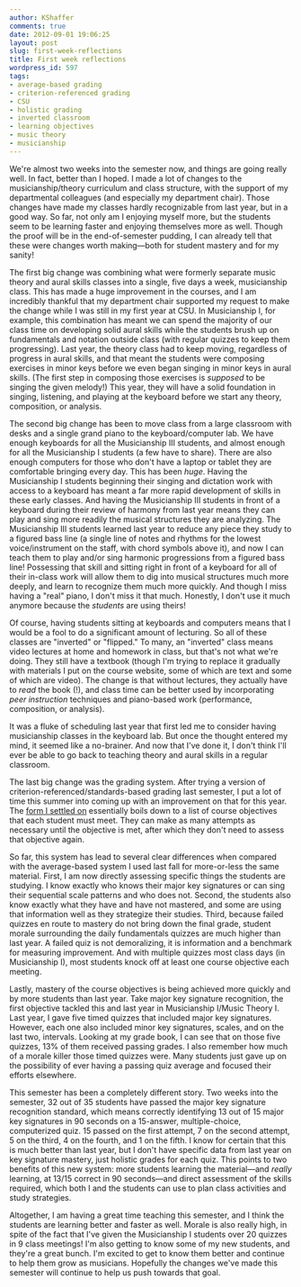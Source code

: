 ```yaml
---
author: KShaffer
comments: true
date: 2012-09-01 19:06:25
layout: post
slug: first-week-reflections
title: First week reflections
wordpress_id: 597
tags:
- average-based grading
- criterion-referenced grading
- CSU
- holistic grading
- inverted classroom
- learning objectives
- music theory
- musicianship
---
```


We're almost two weeks into the semester now, and things are going really well. In fact, better than I hoped. I made a lot of changes to the musicianship/theory curriculum and class structure, with the support of my departmental colleagues (and especially my department chair). Those changes have made my classes hardly recognizable from last year, but in a good way. So far, not only am I enjoying myself more, but the students seem to be learning faster and enjoying themselves more as well. Though the proof will be in the end-of-semester pudding, I can already tell that these were changes worth making—both for student mastery and for my sanity!

The first big change was combining what were formerly separate music theory and aural skills classes into a single, five days a week, musicianship class. This has made a huge improvement in the courses, and I am incredibly thankful that my department chair supported my request to make the change while I was still in my first year at CSU. In Musicianship I, for example, this combination has meant we can spend the majority of our class time on developing solid aural skills while the students brush up on fundamentals and notation outside class (with regular quizzes to keep them progressing). Last year, the theory class had to keep moving, regardless of progress in aural skills, and that meant the students were composing exercises in minor keys before we even began singing in minor keys in aural skills. (The first step in composing those exercises is _supposed_ to be singing the given melody!) This year, they will have a solid foundation in singing, listening, and playing at the keyboard before we start any theory, composition, or analysis.

The second big change has been to move class from a large classroom with desks and a single grand piano to the keyboard/computer lab. We have enough keyboards for all the Musicianship III students, and almost enough for all the Musicianship I students (a few have to share). There are also enough computers for those who don't have a laptop or tablet they are comfortable bringing every day. This has been _huge_. Having the Musicianship I students beginning their singing and dictation work with access to a keyboard has meant a far more rapid development of skills in these early classes. And having the Musicianship III students in front of a keyboard during their review of harmony from last year means they can play and sing more readily the musical structures they are analyzing. The Musicianship III students learned last year to reduce any piece they study to a figured bass line (a single line of notes and rhythms for the lowest voice/instrument on the staff, with chord symbols above it), and now I can teach them to play and/or sing harmonic progressions from a figured bass line! Possessing that skill and sitting right in front of a keyboard for all of their in-class work will allow them to dig into musical structures much more deeply, and learn to recognize them much more quickly. And though I miss having a "real" piano, I don't miss it that much. Honestly, I don't use it much anymore because the _students_ are using theirs!

Of course, having students sitting at keyboards and computers means that I would be a fool to do a significant amount of lecturing. So all of these classes are "inverted" or "flipped." To many, an "inverted" class means video lectures at home and homework in class, but that's not what we're doing. They still have a textbook (though I'm trying to replace it gradually with materials I put on the course website, some of which are text and some of which are video). The change is that without lectures, they actually have to _read_ the book (!), and class time can be better used by incorporating _peer instruction_ techniques and piano-based work (performance, composition, or analysis).

It was a fluke of scheduling last year that first led me to consider having musicianship classes in the keyboard lab. But once the thought entered my mind, it seemed like a no-brainer. And now that I've done it, I don't think I'll ever be able to go back to teaching theory and aural skills in a regular classroom.

The last big change was the grading system. After trying a version of criterion-referenced/standards-based grading last semester, I put a lot of time this summer into coming up with an improvement on that for this year. The [form I settled on](/2012/08/introduction-to-criterion-referenced-grading/) essentially boils down to a list of course objectives that each student must meet. They can make as many attempts as necessary until the objective is met, after which they don't need to assess that objective again.

So far, this system has lead to several clear differences when compared with the average-based system I used last fall for more-or-less the same material. First, I am now directly assessing specific things the students are studying. I know exactly who knows their major key signatures or can sing their sequential scale patterns and who does not. Second, the students also know exactly what they have and have not mastered, and some are using that information well as they strategize their studies. Third, because failed quizzes en route to mastery do not bring down the final grade, student morale surrounding the daily fundamentals quizzes are much higher than last year. A failed quiz is not demoralizing, it is information and a benchmark for measuring improvement. And with multiple quizzes most class days (in Musicianship I), most students knock off at least one course objective each meeting.

Lastly, mastery of the course objectives is being achieved more quickly and by more students than last year. Take major key signature recognition, the first objective tackled this and last year in Musicianship I/Music Theory I. Last year, I gave five timed quizzes that included major key signatures. However, each one also included minor key signatures, scales, and on the last two, intervals. Looking at my grade book, I can see that on those five quizzes, 13% of them received passing grades. I also remember how much of a morale killer those timed quizzes were. Many students just gave up on the possibility of ever having a passing quiz average and focused their efforts elsewhere. 

This semester has been a completely different story. Two weeks into the semester, 32 out of 35 students have passed the major key signature recognition standard, which means correctly identifying 13 out of 15 major key signatures in 90 seconds on a 15-answer, multiple-choice, computerized quiz. 15 passed on the first attempt, 7 on the second attempt, 5 on the third, 4 on the fourth, and 1 on the fifth. I know for certain that this is much better than last year, but I don't have specific data from last year on key signature mastery, just holistic grades for each quiz. This points to two benefits of this new system: more students learning the material—and _really_ learning, at 13/15 correct in 90 seconds—and direct assessment of the skills required, which both I and the students can use to plan class activities and study strategies.

Altogether, I am having a great time teaching this semester, and I think the students are learning better and faster as well. Morale is also really high, in spite of the fact that I've given the Musicianship I students over 20 quizzes in 9 class meetings! I'm also getting to know some of my new students, and they're a great bunch. I'm excited to get to know them better and continue to help them grow as musicians. Hopefully the changes we've made this semester will continue to help us push towards that goal.
